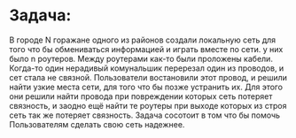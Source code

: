 # Задача:

В городе N горажане одного из районов создали локальную сеть для того что бы обмениваться информацией и играть вместе по сети. у них было n роутеров. Между роутерами как-то были проложены кабели. Когда-то один нерадивый комунальшик перерезал один из проводов, и сет стала не связной. Пользователи востановили этот провод, и решили найти узкие места сети, для того что бы позже устранить их. Для этого они решили найти провода при повреждении которых сеть потеряет связность, и заодно ещё найти те роутеры при выходе которых из строя сеть так же потеряет связность. Задача сосотоит в том что бы помочь Пользователям сделать свою сеть надежнее.